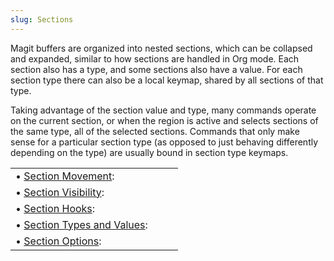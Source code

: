 ```yaml
---
slug: Sections
---
```


Magit buffers are organized into nested sections, which can be collapsed and expanded, similar to how sections are handled in Org mode. Each section also has a type, and some sections also have a value. For each section type there can also be a local keymap, shared by all sections of that type.

Taking advantage of the section value and type, many commands operate on the current section, or when the region is active and selects sections of the same type, all of the selected sections. Commands that only make sense for a particular section type (as opposed to just behaving differently depending on the type) are usually bound in section type keymaps.

|                                                         |    |    |
| :------------------------------------------------------ | -- | :- |
| • [Section Movement](Section-Movement):                 |    |    |
| • [Section Visibility](Section-Visibility):             |    |    |
| • [Section Hooks](Section-Hooks):                       |    |    |
| • [Section Types and Values](Section-Types-and-Values): |    |    |
| • [Section Options](Section-Options):                   |    |    |
